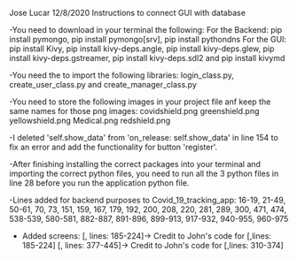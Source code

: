 Jose Lucar 12/8/2020 Instructions to connect GUI with database 

-You need to download in your terminal the following:
  For the Backend: pip install pymongo, pip install pymongo[srv], pip install pythondns
  For the GUI: pip install Kivy, pip install kivy-deps.angle, pip install kivy-deps.glew,
  pip install kivy-deps.gstreamer, pip install kivy-deps.sdl2 and pip install kivymd

-You need the to import the following libraries: login_class.py, create_user_class.py and create_manager_class.py

-You need to store the following images in your project file anf keep the same names for those png images:
  covidshield.png
  greenshield.png
  yellowshield.png
  Medical.png
  redshield.png

-I deleted 'self.show_data' from 'on_release: self.show_data' in line 154
  to fix an error and add the functionality for button 'register'.

-After finishing installing the correct packages into your terminal and importing
  the correct python files, you need to run all the 3 python files in line 28 before you run the application python file. 

-Lines added for backend purposes to Covid_19_tracking_app:
  16-19, 21-49, 50-61, 70, 73, 151, 159, 167, 179, 192, 200, 208, 220, 281, 289, 300, 471, 474, 
  538-539, 580-581, 882-887, 891-896, 899-913, 917-932, 940-955, 960-975

- Added screens: [<RegisterScreenManager>, lines: 185-224]-> Credit to John's code for [<RegisterScreen>,lines: 185-224]
           [<StartSurveyManagerScreen>, lines: 377-445]-> Credit to John's code for [<StartSurveyScreen>,lines: 310-374]
